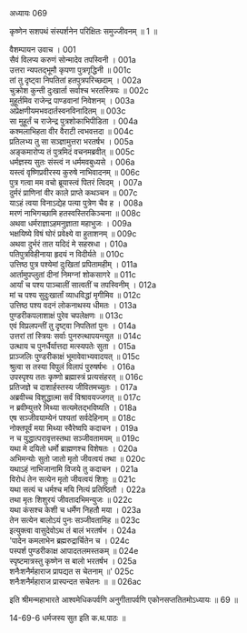 अध्यायः 069

कृष्णेन सशपथं संस्पर्शनेन परिक्षितः समुज्जीवनम् ॥ 1 ॥

वैशम्पायन उवाच ।	001  
सैवं विलप्य करुणं सोन्मादेव तपस्विनी ।	001a  
उत्तरा न्यपतद्भूमौ कृपणा पुत्रगृद्धिनी ॥	001c  
तां तु दृष्ट्वा निपतितां हतपुत्रपरिच्छदाम् ।	002a  
चुक्रोश कुन्ती दुःखार्ता सर्वाश्च भरतस्त्रियः ॥	002c  
मुहूर्तमिव राजेन्द्र पाण्डवानां निवेशनम् ।	003a  
अप्रेक्षणीयमभवदार्तस्वनविनादितम् ॥	003c  
सा मुहूर्तं च राजेन्द्र पुत्रशोकाभिपीडिता ।	004a  
कश्मलाभिहता वीर वैराटी त्वभवत्तदा ॥	004c  
प्रतिलभ्य तु सा सञ्ज्ञामुत्तरा भरतर्षभ ।	005a  
अङ्कमारोप्य तं पुत्रमिदं वचनमब्रवीत् ॥	005c  
धर्मज्ञस्य सुतः संस्त्वं न धर्ममवबुध्यसे ।	006a  
यस्त्वं वृष्णिप्रवीरस्य कुरुषे नाभिवादनम् ॥	006c  
पुत्र गत्वा मम वचो ब्रूयास्त्वं पितरं त्विदम् ।	007a  
दुर्मरं प्राणिनां वीर काले प्राप्ते कथञ्चन ॥	007c  
याऽहं त्वया विनाऽद्येह पत्या पुत्रेण चैव ह ।	008a  
मरणं नाभिगच्छामि हतस्वस्तिरकिञ्चना ॥	008c  
अथवा धर्मराज्ञाऽहमनुज्ञाता महाभुजः ।	009a  
भक्षयिष्ये विषं घोरं प्रवेक्ष्ये वा हुताशनम् ॥	009c  
अथवा दुर्भरं तात यदिदं मे सहस्रधा ।	010a  
पतिपुत्रविहीनाया हृदयं न विदीर्यते ॥	010c  
उत्तिष्ठ पुत्र पश्येमां दुःखितां प्रपितामहीम् ।	011a  
आर्तामुपप्लुतां दीनां निमग्नां शोकसागरे ॥	011c  
आर्यां च पश्य पाञ्चालीं सात्वतीं च तपस्विनीम् ।	012a  
मां च पश्य सुदुःखार्तां व्याधविद्धां मृगीमिव ॥	012c  
उत्तिष्ठ पश्य वदनं लोकनाथस्य धीमतः ।	013a  
पुण्डरीकपलाशाक्षं पुरेव चपलेक्षणः ॥	013c  
एवं विप्रलपन्तीं तु दृष्ट्वा निपतितां पुनः ।	014a  
उत्तरां तां स्त्रियः सर्वाः पुनरुत्थापयन्त्युत ॥	014c  
उत्थाय च पुनर्धैर्यात्तदा मत्स्यपतेः सुता ।	015a  
प्राञ्जलिः पुण्डरीकाक्षं भूमावेवाभ्यवादयत् ॥	015c  
श्रुत्वा स तस्या विपुलं विलापं पुरुषर्षभः ।	016a  
उपस्पृश्य ततः कृष्णो ब्रह्मास्त्रं प्रत्यसंहरत् ॥	016c  
प्रतिजज्ञे च दाशार्हस्तस्य जीवितमच्युतः ।	017a  
अब्रवीच्च विशुद्धात्मा सर्वं विश्रावयज्जगत् ॥	017c  
न ब्रवीम्युत्तरे मिथ्या सत्यमेतद्भविष्यति ।	018a  
एष सञ्जीवयाम्येनं पश्यतां सर्वदेहिनाम् ॥	018c  
नोक्तपूर्वं मया मिथ्या स्वैरेष्वपि कदाचन ।	019a  
न च युद्धात्परावृत्तस्तथा सञ्जीवतामयम् ॥	019c  
यथा मे दयितो धर्मो ब्राह्मणश्च विशेषतः ।	020a  
अभिमन्योः सुतो जातो मृतो जीवत्वयं तथा ॥	020c  
यथाऽहं नाभिजानामि विजये तु कदाचन ।	021a  
विरोधं तेन सत्येन मृतो जीवत्वयं शिशुः ॥	021c  
यथा सत्यं च धर्मश्च मयि नित्यं प्रतिष्ठितौ ।	022a  
तथा मृतः शिशुरयं जीवतादभिमन्युजः ॥	022c  
यथा कंसश्च केशी च धर्मेण निहतौ मया ।	023a  
तेन सत्येन बालोऽयं पुनः सञ्जीवतामिह ॥	023c  
इत्युक्त्वा वासुदेवोऽथ तं बालं भरतर्षभ ।	024a  
\'पादेन कमलाभेन ब्रह्मरुद्रार्चितेन च ।	024c  
पस्पर्श पुण्डरीकाक्ष आपादतलमस्तकम् ॥	024e  
स्पृष्टमात्रस्तु कृष्णेन स बालो भरतर्षभ ।	025a  
शनैःशनैर्महाराज प्रापद्यत स चेतनाम् ॥\'	025c  
शनैःशनैर्महाराज प्रास्पन्दत सचेतनः ॥ ॥	026ac  

इति श्रीमन्महाभारते आश्वमेधिकपर्वणि अनुगीतापर्वणि एकोनसप्ततितमोऽध्यायः ॥ 69 ॥

14-69-6 धर्मजस्य सुत इति क.थ.पाठः ॥
